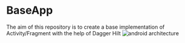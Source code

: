 # BaseApp
The aim of this repository is to create a base implementation of Activity/Fragment with the help of Dagger Hilt
![android architecture](https://user-images.githubusercontent.com/78380553/192139075-15b44c19-efb5-44ba-add4-4d725a8d5805.png)
